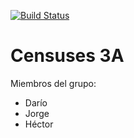 [![Build Status](https://travis-ci.org/Arquisoft/censuses_3a.svg?branch=master)](https://travis-ci.org/Arquisoft/censuses_3a)

Censuses 3A
=========
Miembros del grupo:
* Darío
* Jorge
* Héctor

